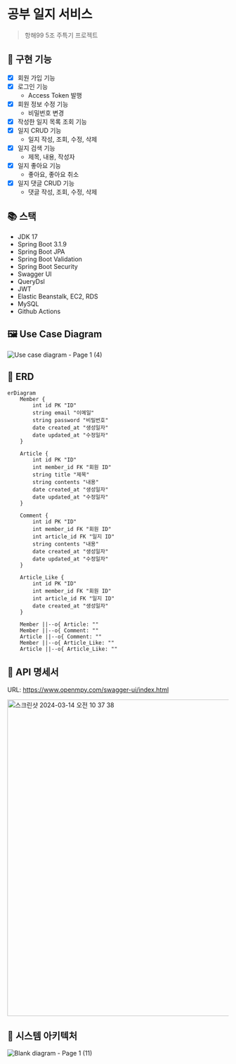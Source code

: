 # 공부 일지 서비스

> 항해99 5조 주특기 프로젝트

## 🔧 구현 기능

- [x] 회원 가입 기능
- [x] 로그인 기능
    - Access Token 발행
- [x] 회원 정보 수정 기능
    - 비밀번호 변경
- [x] 작성한 일지 목록 조회 기능
- [x] 일지 CRUD 기능
    - 일지 작성, 조회, 수정, 삭제
- [x] 일지 검색 기능
    - 제목, 내용, 작성자
- [x] 일지 좋아요 기능
    - 좋아요, 좋아요 취소
- [x] 일지 댓글 CRUD 기능
    - 댓글 작성, 조회, 수정, 삭제

## 📚 스택

- JDK 17
- Spring Boot 3.1.9
- Spring Boot JPA
- Spring Boot Validation
- Spring Boot Security
- Swagger UI
- QueryDsl
- JWT
- Elastic Beanstalk, EC2, RDS
- MySQL
- Github Actions

## 🖼️ Use Case Diagram

![Use case diagram - Page 1 (4)](https://github.com/hh99-Team5/Study_diary_BE/assets/150704638/ebc577ac-16ad-4dfb-b459-7b39130216e9)

## 🔖 ERD

```mermaid
erDiagram
    Member {
        int id PK "ID"
        string email "이메일"
        string password "비밀번호"
        date created_at "생성일자"
        date updated_at "수정일자"
    }

    Article {
        int id PK "ID"
        int member_id FK "회원 ID"
        string title "제목"
        string contents "내용"
        date created_at "생성일자"
        date updated_at "수정일자"
    }

    Comment {
        int id PK "ID"
        int member_id FK "회원 ID"
        int article_id FK "일지 ID"
        string contents "내용"
        date created_at "생성일자"
        date updated_at "수정일자"
    }

    Article_Like {
        int id PK "ID"
        int member_id FK "회원 ID"
        int article_id FK "일지 ID"
        date created_at "생성일자"
    }

    Member ||--o{ Article: ""
    Member ||--o{ Comment: ""
    Article ||--o{ Comment: ""
    Member ||--o{ Article_Like: ""
    Article ||--o{ Article_Like: ""
```

## 📄 API 명세서

URL: https://www.openmpy.com/swagger-ui/index.html

<img width="721" alt="스크린샷 2024-03-14 오전 10 37 38" src="https://github.com/hh99-Team5/Study_diary_BE/assets/150704638/3c4dea9f-8c84-4cff-ac6d-aaf0df409514">

## 📐 시스템 아키텍처

![Blank diagram - Page 1 (11)](https://github.com/hh99-Team5/Study_diary_BE/assets/150704638/2c471bdc-9b42-48b0-9fdb-eb09e9d26c60)
